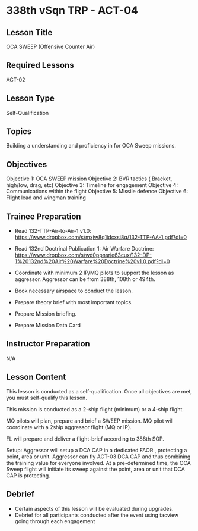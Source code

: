 # 338th vSqn TRP - ACT-04
## Lesson Title
OCA SWEEP (Offensive Counter Air)

## Required Lessons
ACT-02

## Lesson Type
Self-Qualification

## Topics
Building a understanding and proficiency in for OCA Sweep missions.

## Objectives
Objective 1: OCA SWEEP mission
Objective 2: BVR tactics ( Bracket, high/low, drag, etc)
Objective 3: Timeline for engagement
Objective 4: Communications within the flight
Objective 5: Missile defence
Objective 6: Flight lead and wingman training

## Trainee Preparation
- Read 132-TTP-Air-to-Air-1 v1.0: https://www.dropbox.com/s/mxjw8q1idcxsi8q/132-TTP-AA-1.pdf?dl=0
- Read 132nd Doctrinal Publication 1: Air Warfare Doctrine: https://www.dropbox.com/s/wd0ppnsrje63cux/132-DP-1%20132nd%20Air%20Warfare%20Doctrine%20v1.0.pdf?dl=0

- Coordinate with minimum 2 IP/MQ pilots to support the lesson as aggressor.   Aggressor can be from 388th, 108th or 494th. 
- Book necessary airspace to conduct the lesson.
- Prepare theory brief with most important topics.
- Prepare Mission briefing.
- Prepare Mission Data Card

## Instructor Preparation
N/A


## Lesson Content
This lesson is conducted as a self-qualification.
Once all objectives are met, you must self-qualify this lesson.

This mission is conducted as a 2-ship flight (minimum) or a 4-ship flight.


MQ pilots will plan, prepare and brief a SWEEP mission.
MQ pilot will coordinate with a 2ship aggressor flight (MQ or IP).

FL will prepare and deliver a flight-brief according to 388th SOP.

Setup:
Aggressor will setup a DCA CAP in a dedicated FAOR , protecting a point, area or unit. 
Aggressor can fly ACT-03 DCA CAP and thus combining the training value for everyone involved.
At a pre-determined time, the OCA Sweep flight will initiate its sweep against the point, area or unit that DCA CAP is protecting.



## Debrief
- Certain aspects of this lesson will be evaluated during upgrades.
- Debrief for all participants conducted after the event using tacview going through each engagement

